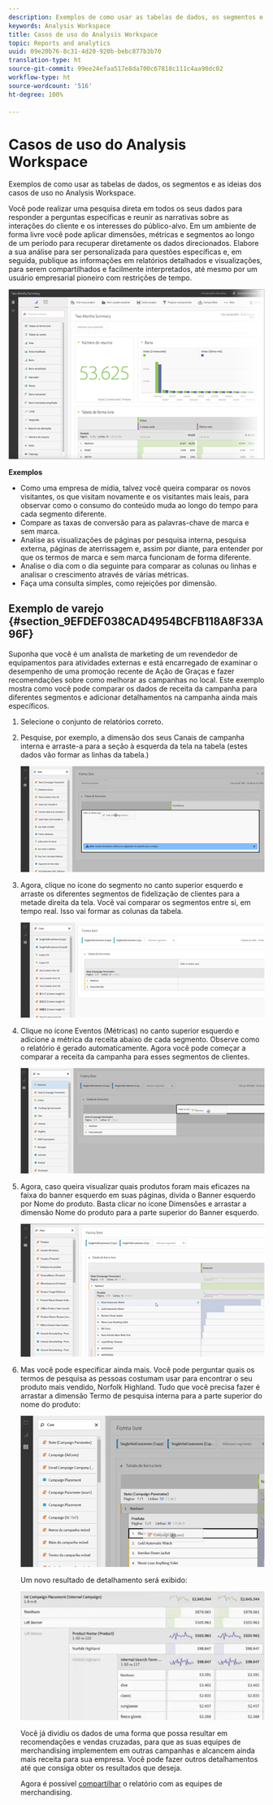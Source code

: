 ```yaml
---
description: Exemplos de como usar as tabelas de dados, os segmentos e as ideias dos casos de uso no Analysis Workspace.
keywords: Analysis Workspace
title: Casos de uso do Analysis Workspace
topic: Reports and analytics
uuid: 09e20b76-8c31-4d20-920b-bebc877b3b70
translation-type: ht
source-git-commit: 99ee24efaa517e8da700c67818c111c4aa90dc02
workflow-type: ht
source-wordcount: '516'
ht-degree: 100%

---
```



# Casos de uso do Analysis Workspace

Exemplos de como usar as tabelas de dados, os segmentos e as ideias dos casos de uso no Analysis Workspace.

Você pode realizar uma pesquisa direta em todos os seus dados para responder a perguntas específicas e reunir as narrativas sobre as interações do cliente e os interesses do público-alvo. Em um ambiente de forma livre você pode aplicar dimensões, métricas e segmentos ao longo de um período para recuperar diretamente os dados direcionados. Elabore a sua análise para ser personalizada para questões específicas e, em seguida, publique as informações em relatórios detalhados e visualizações, para serem compartilhados e facilmente interpretados, até mesmo por um usuário empresarial pioneiro com restrições de tempo.

![](assets/two-months-summary-project.png)

**Exemplos**

* Como uma empresa de mídia, talvez você queira comparar os novos visitantes, os que visitam novamente e os visitantes mais leais, para observar como o consumo do conteúdo muda ao longo do tempo para cada segmento diferente.
* Compare as taxas de conversão para as palavras-chave de marca e sem marca.
* Analise as visualizações de páginas por pesquisa interna, pesquisa externa, páginas de aterrissagem e, assim por diante, para entender por que os termos de marca e sem marca funcionam de forma diferente.
* Analise o dia com o dia seguinte para comparar as colunas ou linhas e analisar o crescimento através de várias métricas.
* Faça uma consulta simples, como rejeições por dimensão.

## Exemplo de varejo {#section_9EFDEF038CAD4954BCFB118A8F33A96F}

Suponha que você é um analista de marketing de um revendedor de equipamentos para atividades externas e está encarregado de examinar o desempenho de uma promoção recente de Ação de Graças e fazer recomendações sobre como melhorar as campanhas no local. Este exemplo mostra como você pode comparar os dados de receita da campanha para diferentes segmentos e adicionar detalhamentos na campanha ainda mais específicos.

1. Selecione o conjunto de relatórios correto.
1. Pesquise, por exemplo, a dimensão dos seus Canais de campanha interna e arraste-a para a seção à esquerda da tela na tabela (estes dados vão formar as linhas da tabela.)

   ![](assets/drag_dimension.png)

1. Agora, clique no ícone do segmento no canto superior esquerdo e arraste os diferentes segmentos de fidelização de clientes para a metade direita da tela. Você vai comparar os segmentos entre si, em tempo real. Isso vai formar as colunas da tabela.

   ![](assets/drag_segments.png)

1. Clique no ícone Eventos (Métricas) no canto superior esquerdo e adicione a métrica da receita abaixo de cada segmento. Observe como o relatório é gerado automaticamente. Agora você pode começar a comparar a receita da campanha para esses segmentos de clientes.

   ![](assets/drag_metrics.png)

1. Agora, caso queira visualizar quais produtos foram mais eficazes na faixa do banner esquerdo em suas páginas, divida o Banner esquerdo por Nome do produto. Basta clicar no ícone Dimensões e arrastar a dimensão Nome do produto para a parte superior do Banner esquerdo.

   ![](assets/breakdown_prodname.png)

1. Mas você pode especificar ainda mais. Você pode perguntar quais os termos de pesquisa as pessoas costumam usar para encontrar o seu produto mais vendido, Norfolk Highland. Tudo que você precisa fazer é arrastar a dimensão Termo de pesquisa interna para a parte superior do nome do produto:

   ![](assets/breakdown_intsearchterm.png)

   Um novo resultado de detalhamento será exibido:

   ![](assets/breakdown_result.png)

   Você já dividiu os dados de uma forma que possa resultar em recomendações e vendas cruzadas, para que as suas equipes de merchandising implementem em outras campanhas e alcancem ainda mais receita para sua empresa. Você pode fazer outros detalhamentos até que consiga obter os resultados que deseja.

   Agora é possível [compartilhar](/help/analyze/analysis-workspace/curate-share/curate.md) o relatório com as equipes de merchandising.

